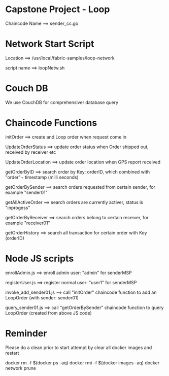 Capstone Project - Loop
=========
Chaincode Name ==> sender_cc.go

Network Start Script
=========
Location ==> /usr/local/fabric-samples/loop-network

script name ==> loopNetw.sh

Couch DB
========
We use CouchDB for comprehensiver database query

Chaincode Functions
=========
initOrder  ==> create and Loop order when request come in

UpdateOrderStatus ==> update order status when Order shipped out, received by receiver etc

UpdateOrderLocation ==> update order location when GPS report received

getOrderByID ==> search order by Key: orderID, which combined with "order"+ timestamp (milli seconds)

getOrderBySender ==> search orders requested from certain sender, for example "sender01"

getAllActiveOrder  ==> search orders are currently activer, status is "inprogess"

getOrderByReceiver ==> search orders belong to certain receiver, for example "receiver01"

getOrderHistory ==> search all transaction for certain order with Key (orderID)



Node JS scripts
=======
enrollAdmin.js  ==> enroll admin user: "admin" for senderMSP

registerUser.js ==> register normal user: "user1" for senderMSP

invoke_add_sender01.js ==> call "initOrder" chaincode function to add an LoopOrder (with sender: sender01)

query_sender01.js ==> call "getOrderBySender" chaincode function to query LoopOrder (created from above JS code)


Reminder
=======
Please do a clean prior to start attempt by clear all docker images and restart

docker rm -f $(docker ps -aq)
docker rmi -f $(docker images -aq)
docker network prune
